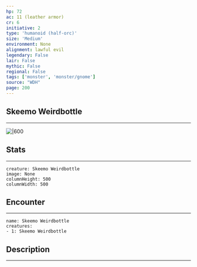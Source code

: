 ```yaml
---
hp: 72
ac: 11 (leather armor)
cr: 6
initiative: 2
type: 'humanoid (half-orc)'    
size: 'Medium'
environment: None
alignment: lawful evil
legendary: False
lair: False
mythic: False
regional: False
tags: ['monster', 'monster/gnome']
source: "WDH"
page: 200
---
```


## Skeemo Weirdbottle
---

![|600](D:/Program%20Files/5e.tools/img/bestiary/WDH/Skeemo%20Weirdbottle.jpg)

## Stats
---

```statblock
creature: Skeemo Weirdbottle
image: None
columnHeight: 500
columnWidth: 500
```

## Encounter
---

```encounter-table
name: Skeemo Weirdbottle
creatures:
- 1: Skeemo Weirdbottle
```

## Description
---





